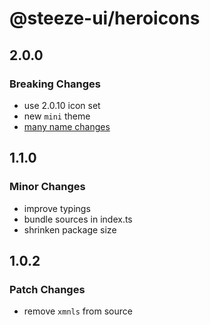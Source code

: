 # @steeze-ui/heroicons

## 2.0.0

### Breaking Changes

- use 2.0.10 icon set
- new `mini` theme
- [many name changes](https://github.com/tailwindlabs/heroicons/issues/750)


## 1.1.0

### Minor Changes

- improve typings
- bundle sources in index.ts
- shrinken package size

## 1.0.2

### Patch Changes

- remove `xmnls` from source
